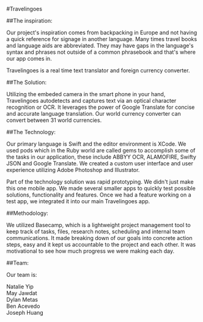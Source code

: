 #Travelingoes

##The inspiration:

Our project's inspiration comes from backpacking in Europe and not having a quick reference for signage in another language. Many times travel books and language aids are abbreviated. They may have gaps in the language's syntax and phrases not outside of a common phrasebook and that's where our app comes in.

Travelingoes is a real time text translator and foreign currency converter.

##The Solution:

Utilizing the embeded camera in the smart phone in your hand, Travelingoes autodetects and captures text via an optical character recognition or OCR.
It leverages the power of Google Translate for concise and accurate language translation.
Our world currency converter can convert between 31 world currencies.

##The Technology:

Our primary language is Swift and the editor environment is XCode.
We used pods which in the Ruby world are called gems to accomplish some of the tasks in our application, these include ABBYY OCR, ALAMOFIRE, Swifty JSON and Google Translate.
We created a custom user interface and user experience utilizing Adobe Photoshop and Illustrator.

Part of the technology solution was rapid prototyping. We didn't just make this one mobile app. We made several smaller apps to quickly test possible solutions, functionality and features.
Once we had a feature working on a test app, we integrated it into our main Travelingoes app. 

##Methodology:

We utilized Basecamp, which is a lightweight project management tool to keep track of tasks, files, research notes, scheduling and internal team communications. It made breaking down of our goals into concrete action steps, easy and it kept us accountable to the project and each other. It was motivational to see how much progress we were making each day.

##Team:

Our team is:

Natalie Yip<br>
May Jawdat<br>
Dylan Metas<br>
Ben Acevedo<br>
Joseph Huang<br>
